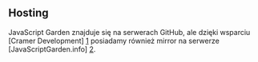 ## Hosting
JavaScript Garden znajduje się na serwerach GitHub, ale dzięki wsparciu 
[Cramer Development] [1] posiadamy również mirror na serwerze [JavaScriptGarden.info] [2].

[1]: http://cramerdev.com/
[2]: http://javascriptgarden.info/
